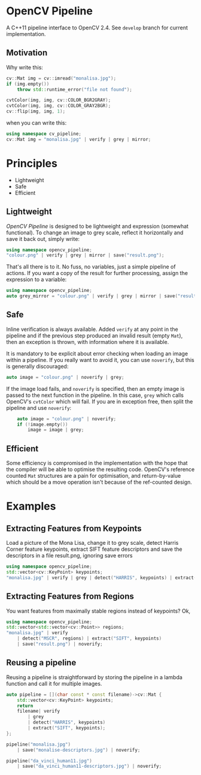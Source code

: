 OpenCV Pipeline
===============

A C++11 pipeline interface to OpenCV 2.4. See `develop` branch for current implementation.

Motivation
----------

Why write this:
```cpp
cv::Mat img = cv::imread("monalisa.jpg");
if (img.empty())
    throw std::runtime_error("file not found");

cvtColor(img, img, cv::COLOR_BGR2GRAY);
cvtColor(img, img, cv::COLOR_GRAY2BGR);
cv::flip(img, img, 1);
```

when you can write this:
```cpp
using namespace cv_pipeline;
cv::Mat img = "monalisa.jpg" | verify | grey | mirror;
```

Principles
==========

* Lightweight
* Safe
* Efficient

Lightweight
-----------

*OpenCV Pipeline* is designed to be lightweight and expression (somewhat functional). To change an image to grey scale, reflect it horizontally and save it back out, simply write:

```cpp
using namespace opencv_pipeline;
"colour.png" | verify | grey | mirror | save("result.png");
```

That's all there is to it. No fuss, no variables, just a simple pipeline of actions. If you want a copy of the result for further processing, assign the expression to a variable:

```cpp
using namespace opencv_pipeline;
auto grey_mirror = "colour.png" | verify | grey | mirror | save("result.png");
```

Safe
----

Inline verification is always available. Added `verify` at any point in the pipeline and if the previous step produced an invalid result (empty `Mat`), then an exception is thrown, with information where it is available.

It is mandatory to be explicit about error checking when loading an image within a pipeline. If you really want to avoid it, you can use `noverify`, but this is generally discouraged:

```cpp
auto image = "colour.png" | noverify | grey;
```

If the image load fails, and `noverify` is specified, then an empty image is passed to the next function in the pipeline. In this case, `grey` which calls OpenCV's `cvtColor` which will fail. If you are in exception free, then split the pipeline and use `noverify`:

```cpp
    auto image = "colour.png" | noverify;
    if (!image.empty())
        image = image | grey;
```

Efficient
---------

Some efficiency is compromised in the implementation with the hope that the compiler will be able to optimise the resulting code. OpenCV's reference counted `Mat` structures are a pain for optimisation, and return-by-value which should be a move operation isn't because of the ref-counted design.

Examples
========

Extracting Features from Keypoints
----------------------------------

Load a picture of the Mona Lisa, change it to grey scale, detect Harris Corner feature keypoints, extract SIFT feature descriptors and save the descriptors in a file result.png, ignoring save errors
```cpp
using namespace opencv_pipeline;
std::vector<cv::KeyPoint> keypoints;
"monalisa.jpg" | verify | grey | detect("HARRIS", keypoints) | extract("SIFT", keypoints) | save("result.png") | noverify;
```

Extracting  Features from Regions
---------------------------------

You want features from maximally stable regions instead of keypoints? Ok,
```cpp
using namespace opencv_pipeline;
std::vector<std::vector<cv::Point>> regions;
"monalisa.jpg" | verify
    | detect("MSCR", regions) | extract("SIFT", keypoints)
    | save("result.png") | noverify;
```


Reusing a pipeline
------------------
Reusing a pipeline is straightforward by storing the pipeline in a lambda function and call it for multiple images.

```cpp
auto pipeline = [](char const * const filename)->cv::Mat {
    std::vector<cv::KeyPoint> keypoints;
    return
    filename| verify
        | grey
        | detect("HARRIS", keypoints)
        | extract("SIFT", keypoints);
};

pipeline("monalisa.jpg")
    | save("monalise-descriptors.jpg") | noverify;

pipeline("da_vinci_human11.jpg")
    | save("da_vinci_human11-descriptors.jpg") | noverify;
```
